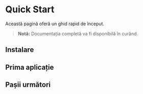 # Quick Start

Această pagină oferă un ghid rapid de început.

> **Notă:** Documentația completă va fi disponibilă în curând.

## Instalare

## Prima aplicație

## Pașii următori